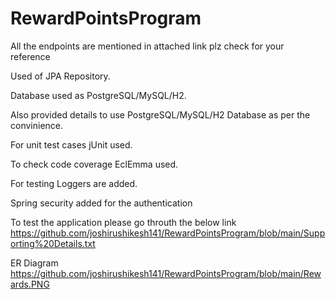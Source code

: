 # RewardPointsProgram

All the endpoints are mentioned in attached link plz check for your reference

Used of JPA Repository.

Database used as PostgreSQL/MySQL/H2.

Also provided details to use PostgreSQL/MySQL/H2 Database as per the convinience.

For unit test cases jUnit used.

To check code coverage EclEmma used.

For testing Loggers are added.

Spring security added for the authentication


To test the application please go throuth the below link
https://github.com/joshirushikesh141/RewardPointsProgram/blob/main/Supporting%20Details.txt

ER Diagram
https://github.com/joshirushikesh141/RewardPointsProgram/blob/main/Rewards.PNG




